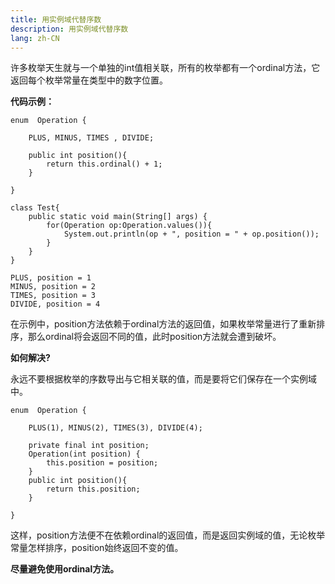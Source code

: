```yaml
---
title: 用实例域代替序数
description: 用实例域代替序数
lang: zh-CN
---
```


许多枚举天生就与一个单独的int值相关联，所有的枚举都有一个ordinal方法，它返回每个枚举常量在类型中的数字位置。

**代码示例：**

```
enum  Operation {

    PLUS, MINUS, TIMES , DIVIDE;

    public int position(){
        return this.ordinal() + 1;
    }

}

class Test{
    public static void main(String[] args) {
        for(Operation op:Operation.values()){
            System.out.println(op + ", position = " + op.position());
        }
    }
}

PLUS, position = 1
MINUS, position = 2
TIMES, position = 3
DIVIDE, position = 4
```

在示例中，position方法依赖于ordinal方法的返回值，如果枚举常量进行了重新排序，那么ordinal将会返回不同的值，此时position方法就会遭到破坏。



**如何解决?**

永远不要根据枚举的序数导出与它相关联的值，而是要将它们保存在一个实例域中。

```
enum  Operation {

    PLUS(1), MINUS(2), TIMES(3), DIVIDE(4);

    private final int position;
    Operation(int position) {
        this.position = position;
    }
    public int position(){
        return this.position;
    }

}
```

这样，position方法便不在依赖ordinal的返回值，而是返回实例域的值，无论枚举常量怎样排序，position始终返回不变的值。



**尽量避免使用ordinal方法。**
